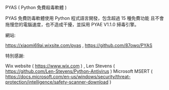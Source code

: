 PYAS ( Python 免費殺毒軟體 )

PYAS 免費防毒軟體使用 Python 程式語言開發，包含超過 15 種免費功能
且不會拖慢您的電腦速度，也不造成干擾，並採用 PYAE V1.1.0 掃毒引擎。

網站:

https://xiaomi69ai.wixsite.com/pyas , 
https://github.com/87owo/PYAS

特別感謝: 

Wix website ( https://www.wix.com ) , 
Len Stevens ( https://github.com/Len-Stevens/Python-Antivirus )
Microsoft MSERT ( https://docs.microsoft.com/en-us/windows/security/threat-protection/intelligence/safety-scanner-download )
